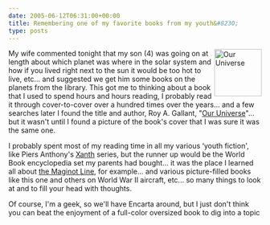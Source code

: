 ```yaml
---
date: 2005-06-12T06:31:00+00:00
title: Remembering one of my favorite books from my youth&#8230;
type: posts
---
```

<img src="http://syndetics.com/index.aspx?isbn=079222731X%20(reg.)/SC.GIF&#038;client=kclsp&#038;type=hwk" align="right" alt="Our Universe" width="94" height="94" border="0" />My wife commented tonight that my son (4) was going on at length about which planet was where in the solar system and how if you lived right next to the sun it would be too hot to live, etc... and suggested we get him some books on the planets from the library. This got me to thinking about a book that I used to spend hours and hours reading, I probably read it through cover-to-cover over a hundred times over the years... and a few searches later I found the title and author, Roy A. Gallant, "[Our Universe](http://www.amazon.com/exec/obidos/ASIN/0870443569/duncanmackenz-20)"... but it wasn't until I found a picture of the book's cover that I was sure it was the same one.

I probably spent most of my reading time in all my various &#8216;youth fiction', like Piers Anthony's [Xanth](http://www.amazon.com/exec/obidos/ASIN/0345347536/duncanmackenz-20) series, but the runner up would be the World Book encyclopedia set my parents had bought... it was the place I learned all about [the Maginot Line](http://europeanhistory.about.com/library/weekly/aa070601a.htm), for example... and various picture-filled books like this one and others on World War II aircraft, etc... so many things to look at and to fill your head with thoughts.

Of course, I'm a geek, so we'll have Encarta around, but I just don't think you can beat the enjoyment of a full-color oversized book to dig into a topic
